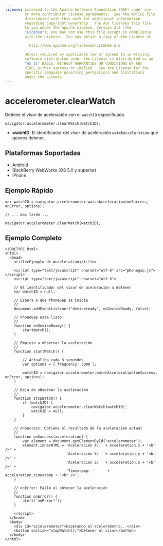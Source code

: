 ```yaml
---
license: Licensed to the Apache Software Foundation (ASF) under one
         or more contributor license agreements.  See the NOTICE file
         distributed with this work for additional information
         regarding copyright ownership.  The ASF licenses this file
         to you under the Apache License, Version 2.0 (the
         "License"); you may not use this file except in compliance
         with the License.  You may obtain a copy of the License at

           http://www.apache.org/licenses/LICENSE-2.0

         Unless required by applicable law or agreed to in writing,
         software distributed under the License is distributed on an
         "AS IS" BASIS, WITHOUT WARRANTIES OR CONDITIONS OF ANY
         KIND, either express or implied.  See the License for the
         specific language governing permissions and limitations
         under the License.
---
```


accelerometer.clearWatch
========================

Detiene el visor de aceleración con el `watchID` especificado.

    navigator.accelerometer.clearWatch(watchID);

- __watchID__: El identificador del visor de aceleración `watchAcceleration` que quieres detener.

Plataformas Soportadas
----------------------

- Android
- BlackBerry WebWorks (OS 5.0 y superior)
- iPhone

Ejemplo Rápido
--------------

    var watchID = navigator.accelerometer.watchAcceleration(onSuccess, onError, options);
    
    // ... mas tarde ...
    
    navigator.accelerometer.clearWatch(watchID);
    
Ejemplo Completo
----------------

    <!DOCTYPE html>
    <html>
      <head>
        <title>Ejemplo de Acceleration</title>

        <script type="text/javascript" charset="utf-8" src="phonegap.js"></script>
        <script type="text/javascript" charset="utf-8">

        // El identificador del visor de aceleración a detener
        var watchID = null;
        
        // Espera a que PhoneGap se inicie
        //
        document.addEventListener("deviceready", onDeviceReady, false);

        // PhoneGap esta listo
        //
        function onDeviceReady() {
            startWatch();
        }

        // Empieza a observar la aceleración
        //
        function startWatch() {
            
            // Actualiza cada 3 segundos
            var options = { frequency: 3000 };
            
            watchID = navigator.accelerometer.watchAcceleration(onSuccess, onError, options);
        }
        
        // Deja de observar la aceleración
        //
        function stopWatch() {
            if (watchID) {
                navigator.accelerometer.clearWatch(watchID);
                watchID = null;
            }
        }
		    
        // onSuccess: Obtiene el resultado de la aceleración actual
        //
        function onSuccess(acceleration) {
            var element = document.getElementById('accelerometer');
            element.innerHTML = 'Aceleración X: ' + acceleration.x + '<br />' +
                                'Aceleración Y: ' + acceleration.y + '<br />' +
                                'Aceleración Z: ' + acceleration.z + '<br />' + 
                                'Timestamp: '      + acceleration.timestamp + '<br />';
        }

        // onError: Fallo al obtener la aceleración
        //
        function onError() {
            alert('onError!');
        }

        </script>
      </head>
      <body>
        <div id="accelerometer">Esperando al acelerómetro...</div>
		<button onclick="stopWatch();">Detener el visor</button>
      </body>
    </html>
